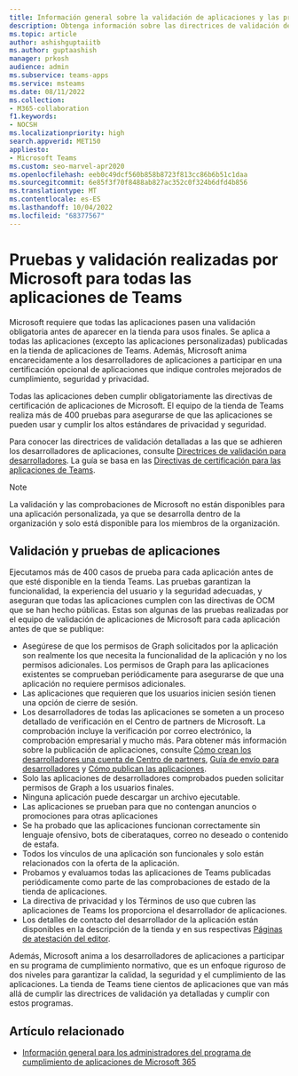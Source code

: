 ```yaml
---
title: Información general sobre la validación de aplicaciones y las pruebas de aplicaciones de Microsoft
description: Obtenga información sobre las directrices de validación de aplicaciones de Teams basadas en directivas de certificación de Marketplace. Descubra cómo Microsoft garantiza que las aplicaciones de Teams cumplan los altos estándares de privacidad y seguridad.
ms.topic: article
author: ashishguptaiitb
ms.author: guptaashish
manager: prkosh
audience: admin
ms.subservice: teams-apps
ms.service: msteams
ms.date: 08/11/2022
ms.collection:
- M365-collaboration
f1.keywords:
- NOCSH
ms.localizationpriority: high
search.appverid: MET150
appliesto:
- Microsoft Teams
ms.custom: seo-marvel-apr2020
ms.openlocfilehash: eeb0c49dcf560b858b8723f813cc86b6b51c1daa
ms.sourcegitcommit: 6e85f3f70f8488ab827ac352c0f324b6dfd4b856
ms.translationtype: MT
ms.contentlocale: es-ES
ms.lasthandoff: 10/04/2022
ms.locfileid: "68377567"
---
```

# <a name="testing-and-validation-done-by-microsoft-for-all-teams-apps"></a>Pruebas y validación realizadas por Microsoft para todas las aplicaciones de Teams

Microsoft requiere que todas las aplicaciones pasen una validación obligatoria antes de aparecer en la tienda para usos finales. Se aplica a todas las aplicaciones (excepto las aplicaciones personalizadas) publicadas en la tienda de aplicaciones de Teams. Además, Microsoft anima encarecidamente a los desarrolladores de aplicaciones a participar en una certificación opcional de aplicaciones que indique controles mejorados de cumplimiento, seguridad y privacidad.

Todas las aplicaciones deben cumplir obligatoriamente las directivas de certificación de aplicaciones de Microsoft. El equipo de la tienda de Teams realiza más de 400 pruebas para asegurarse de que las aplicaciones se pueden usar y cumplir los altos estándares de privacidad y seguridad.

Para conocer las directrices de validación detalladas a las que se adhieren los desarrolladores de aplicaciones, consulte [Directrices de validación para desarrolladores](/microsoftteams/platform/concepts/deploy-and-publish/appsource/prepare/teams-store-validation-guidelines). La guía se basa en las [Directivas de certificación para las aplicaciones de Teams](/legal/marketplace/certification-policies#1140-teams).

> [!NOTE]
> La validación y las comprobaciones de Microsoft no están disponibles para una aplicación personalizada, ya que se desarrolla dentro de la organización y solo está disponible para los miembros de la organización.

## <a name="app-validation-and-testing"></a>Validación y pruebas de aplicaciones

Ejecutamos más de 400 casos de prueba para cada aplicación antes de que esté disponible en la tienda Teams. Las pruebas garantizan la funcionalidad, la experiencia del usuario y la seguridad adecuadas, y aseguran que todas las aplicaciones cumplen con las directivas de OCM que se han hecho públicas. Estas son algunas de las pruebas realizadas por el equipo de validación de aplicaciones de Microsoft para cada aplicación antes de que se publique:

* Asegúrese de que los permisos de Graph solicitados por la aplicación son realmente los que necesita la funcionalidad de la aplicación y no los permisos adicionales. Los permisos de Graph para las aplicaciones existentes se comprueban periódicamente para asegurarse de que una aplicación no requiere permisos adicionales.
* Las aplicaciones que requieren que los usuarios inicien sesión tienen una opción de cierre de sesión.
* Los desarrolladores de todas las aplicaciones se someten a un proceso detallado de verificación en el Centro de partners de Microsoft. La comprobación incluye la verificación por correo electrónico, la comprobación empresarial y mucho más. Para obtener más información sobre la publicación de aplicaciones, consulte [Cómo crean los desarrolladores una cuenta de Centro de partners](/microsoftteams/platform/concepts/deploy-and-publish/appsource/prepare/create-partner-center-dev-account), [Guía de envío para desarrolladores](/office/dev/store/add-in-submission-guide) y [Cómo publican las aplicaciones](https://aka.ms/PublishToTeamsStore).
* Solo las aplicaciones de desarrolladores comprobados pueden solicitar permisos de Graph a los usuarios finales.
* Ninguna aplicación puede descargar un archivo ejecutable.
* Las aplicaciones se prueban para que no contengan anuncios o promociones para otras aplicaciones
* Se ha probado que las aplicaciones funcionan correctamente sin lenguaje ofensivo, bots de ciberataques, correo no deseado o contenido de estafa.
* Todos los vínculos de una aplicación son funcionales y solo están relacionados con la oferta de la aplicación.
* Probamos y evaluamos todas las aplicaciones de Teams publicadas periódicamente como parte de las comprobaciones de estado de la tienda de aplicaciones.
* La directiva de privacidad y los Términos de uso que cubren las aplicaciones de Teams los proporciona el desarrollador de aplicaciones.
* Los detalles de contacto del desarrollador de la aplicación están disponibles en la descripción de la tienda y en sus respectivas [Páginas de atestación del editor](/microsoft-365-app-certification/teams/teams-apps).

Además, Microsoft anima a los desarrolladores de aplicaciones a participar en su programa de cumplimiento normativo, que es un enfoque riguroso de dos niveles para garantizar la calidad, la seguridad y el cumplimiento de las aplicaciones. La tienda de Teams tiene cientos de aplicaciones que van más allá de cumplir las directrices de validación ya detalladas y cumplir con estos programas.

## <a name="related-article"></a>Artículo relacionado

* [Información general para los administradores del programa de cumplimiento de aplicaciones de Microsoft 365](overview-of-app-certification.md)
